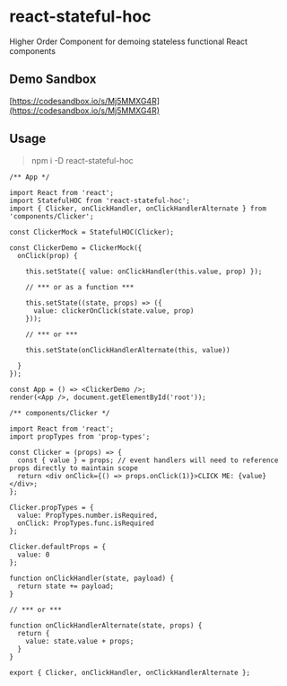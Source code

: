 # react-stateful-hoc

Higher Order Component for demoing stateless functional React components

## Demo Sandbox

[https://codesandbox.io/s/Mj5MMXG4R](https://codesandbox.io/s/Mj5MMXG4R)

## Usage

> npm i -D react-stateful-hoc

```
/** App */

import React from 'react';
import StatefulHOC from 'react-stateful-hoc';
import { Clicker, onClickHandler, onClickHandlerAlternate } from 'components/Clicker';

const ClickerMock = StatefulHOC(Clicker);

const ClickerDemo = ClickerMock({
  onClick(prop) {
  
    this.setState({ value: onClickHandler(this.value, prop) });
    
    // *** or as a function ***
    
    this.setState((state, props) => ({
      value: clickerOnClick(state.value, prop)
    }));
    
    // *** or ***
    
    this.setState(onClickHandlerAlternate(this, value))

  }
});

const App = () => <ClickerDemo />;
render(<App />, document.getElementById('root'));
```

```
/** components/Clicker */

import React from 'react';
import propTypes from 'prop-types';

const Clicker = (props) => {
  const { value } = props; // event handlers will need to reference props directly to maintain scope
  return <div onClick={() => props.onClick(1)}>CLICK ME: {value}</div>;
};

Clicker.propTypes = {
  value: PropTypes.number.isRequired,
  onClick: PropTypes.func.isRequired
};

Clicker.defaultProps = {
  value: 0
};

function onClickHandler(state, payload) {
  return state += payload;
}

// *** or ***

function onClickHandlerAlternate(state, props) {
  return {
    value: state.value + props;
  }
}

export { Clicker, onClickHandler, onClickHandlerAlternate };
```